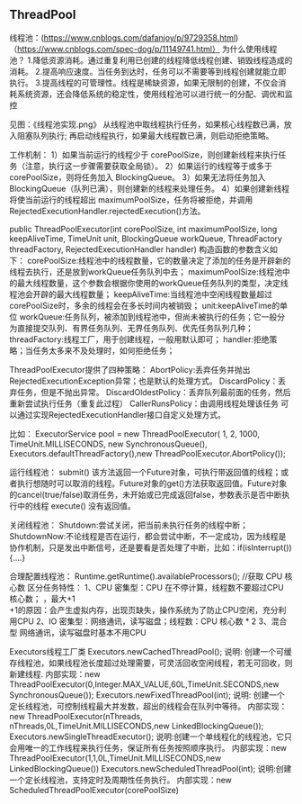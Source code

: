 ## ThreadPool

线程池：(https://www.cnblogs.com/dafanjoy/p/9729358.html)
   （https://www.cnblogs.com/spec-dog/p/11149741.html）
   为什么使用线程池？
   1.降低资源消耗。通过重复利用已创建的线程降低线程创建、销毁线程造成的消耗。
   2.提高响应速度。当任务到达时，任务可以不需要等到线程创建就能立即执行。
   3.提高线程的可管理性。线程是稀缺资源，如果无限制的创建，不仅会消耗系统资源，还会降低系统的稳定性，使用线程池可以进行统一的分配、调优和监控
   
   见图：《线程池实现.png》
   从线程池中取线程执行任务，如果核心线程数已满，放入阻塞队列执行;
   再启动线程执行，如果最大线程数已满，则启动拒绝策略。
   
   工作机制：
   1）如果当前运行的线程少于 corePoolSize，则创建新线程来执行任务（注意，执行这一步骤需要获取全局锁）。 
   2）如果运行的线程等于或多于 corePoolSize，则将任务加入 BlockingQueue。 
   3）如果无法将任务加入 BlockingQueue（队列已满），则创建新的线程来处理任务。
   4）如果创建新线程将使当前运行的线程超出 maximumPoolSize，任务将被拒绝，并调用 RejectedExecutionHandler.rejectedExecution()方法。
   
   public ThreadPoolExecutor(int corePoolSize,
                                 int maximumPoolSize,
                                 long keepAliveTime,
                                 TimeUnit unit,
                                 BlockingQueue<Runnable> workQueue,
                                 ThreadFactory threadFactory,
                                 RejectedExecutionHandler handler)
   构造函数的参数含义如下：
   corePoolSize:线程池中的线程数量，它的数量决定了添加的任务是开辟新的线程去执行，还是放到workQueue任务队列中去；
   maximumPoolSize:线程池中的最大线程数量，这个参数会根据你使用的workQueue任务队列的类型，决定线程池会开辟的最大线程数量；
   keepAliveTime:当线程池中空闲线程数量超过corePoolSize时，多余的线程会在多长时间内被销毁；
   unit:keepAliveTime的单位
   workQueue:任务队列，被添加到线程池中，但尚未被执行的任务；它一般分为直接提交队列、有界任务队列、无界任务队列、优先任务队列几种；
   threadFactory:线程工厂，用于创建线程，一般用默认即可；
   handler:拒绝策略；当任务太多来不及处理时，如何拒绝任务；
   
   ThreadPoolExecutor提供了四种策略：
     AbortPolicy:丢弃任务并抛出RejectedExecutionException异常；也是默认的处理方式。
     DiscardPolicy：丢弃任务，但是不抛出异常。
     DiscardOldestPolicy：丢弃队列最前面的任务，然后重新尝试执行任务（重复此过程）
     CallerRunsPolicy：由调用线程处理该任务
     可以通过实现RejectedExecutionHandler接口自定义处理方式。     
   
   比如：
   ExecutorService pool = new ThreadPoolExecutor(
   1, 2, 1000, TimeUnit.MILLISECONDS, new SynchronousQueue<Runnable>(),
   Executors.defaultThreadFactory(),new ThreadPoolExecutor.AbortPolicy());                        
   
   运行线程池：
         submit() 该方法返回一个Future对象，可执行带返回值的线程；或者执行想随时可以取消的线程。Future对象的get()方法获取返回值。Future对象的cancel(true/false)取消任务，未开始或已完成返回false，参数表示是否中断执行中的线程
         execute() 没有返回值。
   
   关闭线程池：
   Shutdown:尝试关闭，把当前未执行任务的线程中断；
   ShutdownNow:不论线程是否在运行，都会尝试中断，不一定成功，因为线程是协作机制，只是发出中断信号，还是要看是否处理了中断，比如：if(isInterrupt()){....}
   
   合理配置线程池：
   Runtime.getRuntime().availableProcessors(); //获取 CPU 核心数
   区分任务特性：
   1、CPU 密集型：CPU 在不停计算，线程数不要超过CPU 核心数； ，最大+1    
   +1的原因：会产生虚拟内存，出现页缺失，操作系统为了防止CPU空闲，充分利用CPU
   2、IO 密集型：网络通讯，读写磁盘；线程数：CPU 核心数 * 2
   3、混合型
   网络通讯，读写磁盘时基本不用CPU
   
   Executors线程工厂类
   Executors.newCachedThreadPool();
     说明: 创建一个可缓存线程池，如果线程池长度超过处理需要，可灵活回收空闲线程，若无可回收，则新建线程.
     内部实现：new ThreadPoolExecutor(0,Integer.MAX_VALUE,60L,TimeUnit.SECONDS,new SynchronousQueue());
   Executors.newFixedThreadPool(int);
     说明: 创建一个定长线程池，可控制线程最大并发数，超出的线程会在队列中等待。
     内部实现：new ThreadPoolExecutor(nThreads, nThreads,0L,TimeUnit.MILLISECONDS,new LinkedBlockingQueue());
   Executors.newSingleThreadExecutor();
     说明:创建一个单线程化的线程池，它只会用唯一的工作线程来执行任务，保证所有任务按照顺序执行。
     内部实现：new ThreadPoolExecutor(1,1,0L,TimeUnit.MILLISECONDS,new LinkedBlockingQueue())
   Executors.newScheduledThreadPool(int);
     说明:创建一个定长线程池，支持定时及周期性任务执行。
     内部实现：new ScheduledThreadPoolExecutor(corePoolSize)
